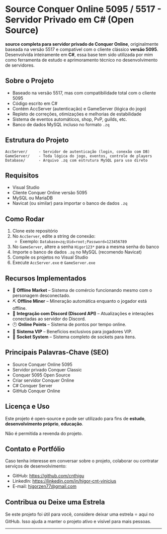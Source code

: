 # Source Conquer Online 5095 / 5517 - Servidor Privado em C# (Open Source)

**source completa para servidor privado de Conquer Online**, originalmente baseada na versão 5517 e compatível com o cliente clássico **versão 5095**. Desenvolvida inteiramente em **C#**, essa base tem sido utilizada por mim como ferramenta de estudo e aprimoramento técnico no desenvolvimento de servidores.

## Sobre o Projeto

- Baseado na versão 5517, mas com compatibilidade total com o cliente 5095
- Código escrito em C#
- Contém AccServer (autenticação) e GameServer (lógica do jogo)
- Repleto de correções, otimizações e melhorias de estabilidade
- Sistema de eventos automáticos, shop, PvP, guilds, etc.
- Banco de dados MySQL incluso no formato `.zq`

## Estrutura do Projeto

```
AccServer/     - Servidor de autenticação (login, conexão com DB)
GameServer/    - Toda lógica do jogo, eventos, controle de players
Database/      - Arquivo .zq com estrutura MySQL para uso direto
```

## Requisitos

- Visual Studio
- Cliente Conquer Online versão 5095
- MySQL ou MariaDB
- Navicat (ou similar) para importar o banco de dados `.zq`

## Como Rodar

1. Clone este repositório
2. No `AccServer`, edite a string de conexão:
   - Exemplo: `Database=zq;Uid=root;Password=123456789`
3. No `GameServer`, altere a senha `Higor123*` para a mesma senha do banco
4. Importe o banco de dados `.zq` no MySQL (recomendo Navicat)
5. Compile os projetos no Visual Studio
6. Execute `AccServer.exe` e `GameServer.exe`

## Recursos Implementados

- 🛒 **Offline Market** – Sistema de comércio funcionando mesmo com o personagem desconectado.
- ⛏️ **Offline Miner** – Mineração automática enquanto o jogador está offline.
- 💬 **Integração com Discord (Discord API)** – Atualizações e interações conectadas ao servidor do Discord.
- 🕐 **Online Points** – Sistema de pontos por tempo online.
- 💎 **Sistema VIP** – Benefícios exclusivos para jogadores VIP.
- 🔩 **Socket System** – Sistema completo de sockets para itens.

## Principais Palavras-Chave (SEO)

- Source Conquer Online 5095
- Servidor privado Conquer Classic
- Conquer 5095 Open Source
- Criar servidor Conquer Online
- C# Conquer Server
- GitHub Conquer Online

## Licença e Uso

Este projeto é open-source e pode ser utilizado para fins de **estudo**, **desenvolvimento próprio**, **educação**.

Não é permitida a revenda do projeto.

## Contato e Portfólio

Caso tenha interesse em conversar sobre o projeto, colaborar ou contratar serviços de desenvolvimento:

- GitHub: https://github.com/cnthigu
- LinkedIn: https://linkedin.com/in/higor-cnt-vinicius
- E-mail: higorzen77@gmail.com

## Contribua ou Deixe uma Estrela

Se este projeto foi útil para você, considere deixar uma estrela ⭐ aqui no GitHub. Isso ajuda a manter o projeto ativo e visível para mais pessoas.

---
